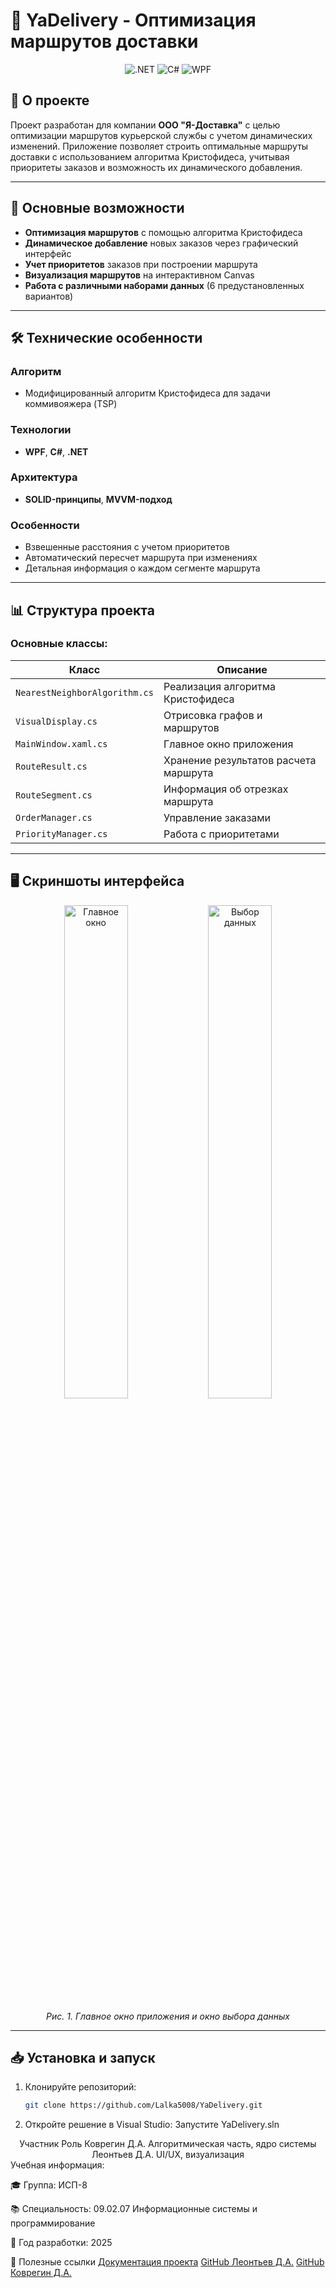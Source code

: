 # 🚚 YaDelivery - Оптимизация маршрутов доставки

<div align="center">
  <img src="https://img.shields.io/badge/.NET-5C2D91?style=for-the-badge&logo=.net&logoColor=white" alt=".NET">
  <img src="https://img.shields.io/badge/C%23-239120?style=for-the-badge&logo=c-sharp&logoColor=white" alt="C#">
  <img src="https://img.shields.io/badge/WPF-0C54C2?style=for-the-badge&logo=windows&logoColor=white" alt="WPF">
</div>

## 📌 О проекте
Проект разработан для компании **ООО "Я-Доставка"** с целью оптимизации маршрутов курьерской службы с учетом динамических изменений. Приложение позволяет строить оптимальные маршруты доставки с использованием алгоритма Кристофидеса, учитывая приоритеты заказов и возможность их динамического добавления.

---

## 🚀 Основные возможности
- **Оптимизация маршрутов** с помощью алгоритма Кристофидеса
- **Динамическое добавление** новых заказов через графический интерфейс
- **Учет приоритетов** заказов при построении маршрута
- **Визуализация маршрутов** на интерактивном Canvas
- **Работа с различными наборами данных** (6 предустановленных вариантов)

---

## 🛠 Технические особенности
### Алгоритм
- Модифицированный алгоритм Кристофидеса для задачи коммивояжера (TSP)

### Технологии
- **WPF**, **C#**, **.NET**

### Архитектура
- **SOLID-принципы**, **MVVM-подход**

### Особенности
- Взвешенные расстояния с учетом приоритетов
- Автоматический пересчет маршрута при изменениях
- Детальная информация о каждом сегменте маршрута

---

## 📊 Структура проекта
### Основные классы:
| Класс | Описание |
|-------|----------|
| `NearestNeighborAlgorithm.cs` | Реализация алгоритма Кристофидеса |
| `VisualDisplay.cs` | Отрисовка графов и маршрутов |
| `MainWindow.xaml.cs` | Главное окно приложения |
| `RouteResult.cs` | Хранение результатов расчета маршрута |
| `RouteSegment.cs` | Информация об отрезках маршрута |
| `OrderManager.cs` | Управление заказами |
| `PriorityManager.cs` | Работа с приоритетами |

---

## 🖥 Скриншоты интерфейса
<div align="center">
  <img src="https://github.com/user-attachments/assets/6d1fe9da-d535-49b8-a236-9c5938e9309b" width="45%" alt="Главное окно">
  <img src="https://github.com/user-attachments/assets/0cd2164c-1f81-4896-8627-79a206282036" width="45%" alt="Выбор данных">
  
  *Рис. 1. Главное окно приложения и окно выбора данных*
</div>

---

## 📥 Установка и запуск
1. Клонируйте репозиторий:
   ```bash
   git clone https://github.com/Lalka5008/YaDelivery.git
2. Откройте решение в Visual Studio:
   Запустите YaDelivery.sln

<div align="center">
Участник	Роль
Коврегин Д.А.	Алгоритмическая часть, ядро системы
Леонтьев Д.А.	UI/UX, визуализация
</div>
Учебная информация:

🎓 Группа: ИСП-8

📚 Специальность: 09.02.07 Информационные системы и программирование

📅 Год разработки: 2025

🔗 Полезные ссылки
[Документация проекта](https://docs.google.com/document/d/1HvZX4hj6CCmpE2uQQ2pgj8JHsMddnYKq/edit?usp=sharing&ouid=114554456727597336794&rtpof=true&sd=true)
[GitHub Леонтьев Д.А.](https://github.com/Lalka5008)
[GitHub Коврегин Д.А.](https://github.com/Blackstarf)
